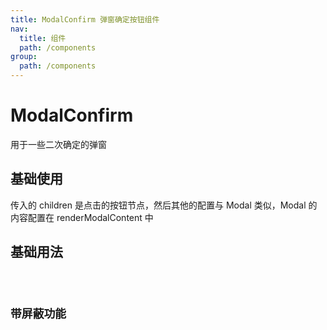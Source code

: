 ```yaml
---
title: ModalConfirm 弹窗确定按钮组件
nav:
  title: 组件
  path: /components
group:
  path: /components
---
```


# ModalConfirm

用于一些二次确定的弹窗

## 基础使用

传入的 children 是点击的按钮节点，然后其他的配置与 Modal 类似，Modal 的内容配置在 renderModalContent 中

## 基础用法

<code src="./demos/basic.tsx" />

## 带屏蔽功能

<code src="./demos/disabled.tsx" />

<API></API>
